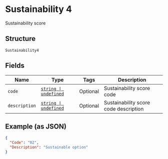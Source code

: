 
# Sustainability 4

Sustainability score

## Structure

`Sustainability4`

## Fields

| Name | Type | Tags | Description |
|  --- | --- | --- | --- |
| `code` | [`string \| undefined`](../../doc/models/string-enum.md) | Optional | Sustainability score code |
| `description` | [`string \| undefined`](../../doc/models/string-enum.md) | Optional | Sustainability score code description |

## Example (as JSON)

```json
{
  "Code": "02",
  "Description": "Sustainable option"
}
```

